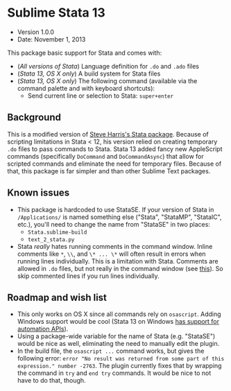# Sublime Stata 13

* Version 1.0.0
* Date: November 1, 2013

This package basic support for Stata and comes with:

* (*All versions of Stata*) Language definition for `.do` and `.ado` files 
* (*Stata 13, OS X only*) A build system for Stata files
* (*Stata 13, OS X only*) The following command (available via the command palette and with keyboard shortcuts):
	* Send current line or selection to Stata: `super+enter`


## Background

This is a modified version of [Steve Harris's Stata package](https://github.com/docsteveharris/stata). Because of scripting limitations in Stata < 12, his version relied on creating temporary `.do` files to pass commands to Stata. Stata 13 added fancy new AppleScript commands (specifically `DoCommand` and `DoCommandAsync`) that allow for scripted commands and eliminate the need for temporary files. Because of that, this package is far simpler and than other Sublime Text packages.


## Known issues

* This package is hardcoded to use StataSE. If your version of Stata in `/Applications/` is named something else ("Stata", "StataMP", "StataIC", etc.), you'll need to change the name from "StataSE" in two places:
	* `Stata.sublime-build`
	* `text_2_stata.py`
* Stata *really* hates running comments in the command window. Inline comments like `*`, `\\`, and `\* ... \*` will often result in errors when running lines individually. This is a limitation with Stata. Comments are allowed in `.do` files, but not really in the command window (see [this](http://www.stata.com/statalist/archive/2010-12/msg00372.html)). So skip commented lines if you run lines individually.


## Roadmap and wish list

* This only works on OS X since all commands rely on `osascript`. Adding Windows support would be cool (Stata 13 on Windows [has support for automation APIs](http://www.stata.com/automation/)).
* Using a package-wide variable for the name of Stata (e.g. "StataSE") would be nice as well, eliminating the need to manually edit the plugin.
* In the build file, the `osascript ...` command works, but gives the following error: `error "No result was returned from some part of this expression." number -2763`. The plugin currently fixes that by wrapping the command in `try` and `end try` commands. It would be nice to not have to do that, though.
